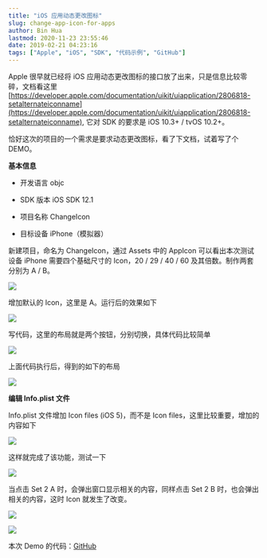 ```yaml
---
title: "iOS 应用动态更改图标"
slug: change-app-icon-for-apps
author: Bin Hua
lastmod: 2020-11-23 23:55:46
date: 2019-02-21 04:23:16
tags: ["Apple", "iOS", "SDK", "代码示例", "GitHub"]
---
```


Apple 很早就已经将 iOS 应用动态更改图标的接口放了出来，只是信息比较零碎，文档看这里 [https://developer.apple.com/documentation/uikit/uiapplication/2806818-setalternateiconname](https://developer.apple.com/documentation/uikit/uiapplication/2806818-setalternateiconname), 它对 SDK 的要求是 iOS 10.3+ / tvOS 10.2+。

恰好这次的项目的一个需求是要求动态更改图标，看了下文档，试着写了个 DEMO。

**基本信息**

- 开发语言 objc

- SDK 版本 iOS SDK 12.1

- 项目名称 ChangeIcon

- 目标设备 iPhone（模拟器）

新建项目，命名为  ChangeIcon，通过 Assets 中的 AppIcon 可以看出本次测试设备 iPhone 需要四个基础尺寸的 Icon，20 / 29 / 40 / 60 及其倍数。制作两套分别为 A / B。

![](/imgs/change-app-icon-for-apps-01.png)

增加默认的 Icon，这里是 A。运行后的效果如下

![](/imgs/change-app-icon-for-apps-02.png)

写代码，这里的布局就是两个按钮，分别切换，具体代码比较简单

![](/imgs/change-app-icon-for-apps-03.png)

上面代码执行后，得到的如下的布局

![](/imgs/change-app-icon-for-apps-04.png)

**编辑 Info.plist 文件**

Info.plist 文件增加 Icon files (iOS 5)，而不是 Icon files，这里比较重要，增加的内容如下

![](/imgs/change-app-icon-for-apps-05.png)

这样就完成了该功能，测试一下

![](/imgs/change-app-icon-for-apps-06.png)

当点击 Set 2 A 时，会弹出窗口显示相关的内容，同样点击 Set 2 B 时，也会弹出相关的内容，这时 Icon 就发生了改变。

![](/imgs/change-app-icon-for-apps-07.png)

![](/imgs/change-app-icon-for-apps-08.png)

本次 Demo 的代码：[GitHub](https://github.com/tourcoder/ChangeIcon)